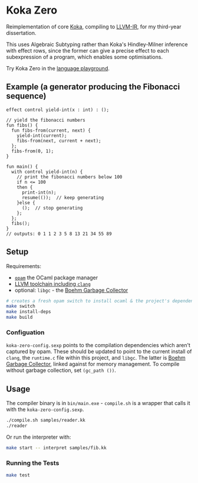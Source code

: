 # Koka Zero

Reimplementation of core [Koka](https://koka-lang.github.io), compiling to
[LLVM-IR](https://llvm.org/docs/LangRef.html), for my third-year dissertation.

This uses Algebraic Subtyping rather than Koka's Hindley-Milner inference with effect rows, since the former can give a precise effect to each subexpression of a program, which enables some optimisations. 

Try Koka Zero in the [language playground](https://koka-zero.danielgooding.uk/).

## Example (a generator producing the Fibonacci sequence)
```koka
effect control yield-int(x : int) : ();

// yield the fibonacci numbers
fun fibs() {
  fun fibs-from(current, next) {
    yield-int(current);
    fibs-from(next, current + next);
  };
  fibs-from(0, 1);
}

fun main() {
  with control yield-int(n) {
    // print the fibonacci numbers below 100
    if n <= 100
    then {
      print-int(n);
      resume(());  // keep generating
    }else { 
      ();  // stop generating
    };
  };
  fibs();
}
// outputs: 0 1 1 2 3 5 8 13 21 34 55 89
```

## Setup
Requirements:
- [`opam`](https://opam.ocaml.org/) the OCaml package manager
- [LLVM toolchain including `clang`](https://releases.llvm.org/)
- optional: `libgc` - the [Boehm Garbage Collector](https://hboehm.info/gc/)

```sh
# creates a fresh opam switch to install ocaml & the project's dependencies
make switch
make install-deps  
make build
```

### Configuation
`koka-zero-config.sexp` points to the compilation dependencies which aren't captured by opam.
These should be updated to point to the current install of `clang`, 
the `runtime.c` file within this project, and `libgc`.
The latter is [Boehm Garbage Collector](https://hboehm.info/gc/), linked against
for memory management. To compile without garbage collection, set `(gc_path ())`.


## Usage

The compiler binary is in `bin/main.exe` - `compile.sh` is a wrapper that calls it with the 
`koka-zero-config.sexp`.

```sh
./compile.sh samples/reader.kk
./reader
```

Or run the interpreter with:
```sh
make start -- interpret samples/fib.kk
```

### Running the Tests
```sh
make test
```
